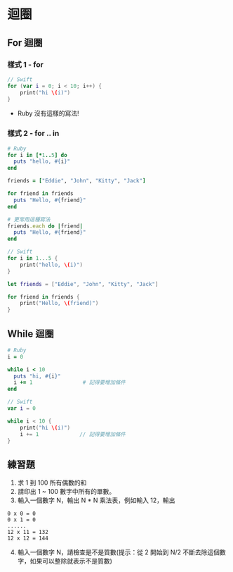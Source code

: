 # 迴圈

## For 迴圈

### 樣式 1 - for

```swift
// Swift
for (var i = 0; i < 10; i++) {
    print("hi \(i)")
}
```

* Ruby 沒有這樣的寫法!

### 樣式 2 - for .. in

```ruby
# Ruby
for i in [*1..5] do
  puts "hello, #{i}"
end

friends = ["Eddie", "John", "Kitty", "Jack"]

for friend in friends
  puts "Hello, #{friend}"
end

# 更常用這種寫法
friends.each do |friend|
  puts "Hello, #{friend}"
end
```

```swift
// Swift
for i in 1...5 {
    print("hello, \(i)")
}

let friends = ["Eddie", "John", "Kitty", "Jack"]

for friend in friends {
    print("Hello, \(friend)")
}
```

## While 迴圈

```ruby
# Ruby
i = 0

while i < 10
  puts "hi, #{i}"
  i += 1                # 記得要增加條件
end
```

```swift
// Swift
var i = 0

while i < 10 {
    print("hi \(i)")
    i += 1             // 記得要增加條件
}
```

## 練習題
1. 求 1 到 100 所有偶數的和
2. 請印出 1 ~ 100 數字中所有的單數。
3. 輸入一個數字 N，輸出 N * N 乘法表，例如輸入 12，輸出
```
0 x 0 = 0
0 x 1 = 0
......
12 x 11 = 132
12 x 12 = 144
```
4. 輸入一個數字 N，請檢查是不是質數(提示：從 2 開始到 N/2 不斷去除這個數字，如果可以整除就表示不是質數)
